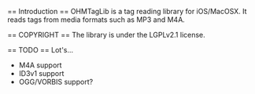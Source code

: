 == Introduction ==
OHMTagLib is a tag reading library for iOS/MacOSX.
It reads tags from media formats such as MP3 and M4A.

== COPYRIGHT ==
The library is under the LGPLv2.1 license.

== TODO ==
Lot's...

* M4A support
* ID3v1 support
* OGG/VORBIS support?


